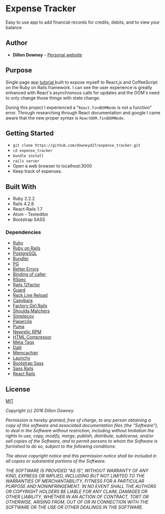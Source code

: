 # Expense Tracker

Easy to use app to add financial records for credits, debits, and to view your balance.

## Author

* **Dillon Downey** - [Personal website](http://dillondowney.herokuapp.com/)

## Purpose

Single page app [tutorial ](https://www.airpair.com/reactjs/posts/reactjs-a-guide-for-rails-developers#setstate-replacestate-deleting-records)built to expose myself to React.js and CoffeeScript on the Ruby on Rails framework.  I can see the user experience is greatly enhanced with React's asynchronous calls for updates and the DOM's need to only change those things with state change.

During this project I experienced a "```React.findDOMNode``` is not a function" error.  Through researching through React documentation and google I came aware that the new proper syntax is ```ReactDOM.findDOMNode```.

## Getting Started

- ```git clone https://github.com/downeyd27/expense_tracker.git```
- ```cd expense_tracker```
- ```bundle install```
- ```rails server```
- Open a web browser to localhost:3000
- Keep track of expenses.

## Built With

* Ruby 2.2.2
* Rails 4.2.6
* React-Rails 1.7
* Atom - Texteditor
* Bootstrap SASS

### Dependencies

* [Ruby](https://www.ruby-lang.org/en/)
* [Ruby on Rails](http://rubyonrails.org/)
* [PostgreSQL](http://www.postgresql.org/)
* [Bundler](http://bundler.io/)
* [PG](http://deveiate.org/code/pg/)
* [Better Errors](https://github.com/charliesome/better_errors)
* [Binding of caller](https://github.com/banister/binding_of_caller)
* [RSpec](http://rspec.info/)
* [Rails 12factor](https://github.com/heroku/rails_12factor)
* [Guard](https://github.com/guard/guard)
* [Rack Live Reload](https://github.com/johnbintz/rack-livereload)
* [Capybara](https://github.com/jnicklas/capybara)
* [Factory Girl Rails](https://github.com/thoughtbot/factory_girl_rails)
* [Shoulda Matchers](https://github.com/thoughtbot/shoulda-matchers)
* [Simplecov](https://github.com/colszowka/simplecov)
* [Paperclip](https://github.com/thoughtbot/paperclip)
* [Puma](https://github.com/puma/puma)
* [Newrelic RPM](https://github.com/newrelic/rpm)
* [HTML Compressor](https://github.com/paolochiodi/htmlcompressor)
* [Meta Tags](https://github.com/kpumuk/meta-tags)
* [Dalli](https://github.com/petergoldstein/dalli)
* [Memcachier](https://github.com/memcachier/dalli)
* [Launchy](https://github.com/copiousfreetime/launchy)
* [Bootstrap Sass](https://github.com/twbs/bootstrap-sass)
* [Sass Rails](https://github.com/rails/sass-rails)
* [React Rails](https://github.com/reactjs/react-rails)

## License

[MIT](http://opensource.org/licenses/MIT)

*Copyright (c) 2016* *Dillon Downey*

*Permission is hereby granted, free of charge, to any person obtaining a copy
of this software and associated documentation files (the "Software"), to deal
in the Software without restriction, including without limitation the rights
to use, copy, modify, merge, publish, distribute, sublicense, and/or sell
copies of the Software, and to permit persons to whom the Software is
furnished to do so, subject to the following conditions:*

*The above copyright notice and this permission notice shall be included in
all copies or substantial portions of the Software.*

*THE SOFTWARE IS PROVIDED "AS IS", WITHOUT WARRANTY OF ANY KIND, EXPRESS OR
IMPLIED, INCLUDING BUT NOT LIMITED TO THE WARRANTIES OF MERCHANTABILITY,
FITNESS FOR A PARTICULAR PURPOSE AND NONINFRINGEMENT. IN NO EVENT SHALL THE
AUTHORS OR COPYRIGHT HOLDERS BE LIABLE FOR ANY CLAIM, DAMAGES OR OTHER
LIABILITY, WHETHER IN AN ACTION OF CONTRACT, TORT OR OTHERWISE, ARISING FROM,
OUT OF OR IN CONNECTION WITH THE SOFTWARE OR THE USE OR OTHER DEALINGS IN
THE SOFTWARE.*
